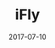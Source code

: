 ---
layout: site
title: "iFly"
date: 2017-07-10
categories: [community]
version: 1.0.8
major: 1
minor: 0
patch: 8
slug: ifly
link: http://www.code-dude.com/projects/airasia/
permalink: /sites/:slug
---